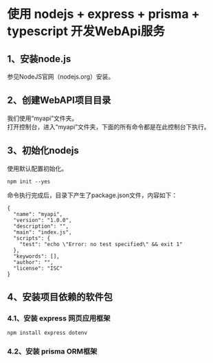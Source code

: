 # 使用 nodejs + express + prisma + typescript 开发WebApi服务
## 1、安装node.js
参见NodeJS官网（nodejs.org）安装。
## 2、创建WebAPI项目目录
我们使用“myapi”文件夹。    
打开控制台，进入“myapi”文件夹，下面的所有命令都是在此控制台下执行。
## 3、初始化nodejs
使用默认配置初始化。
```
npm init --yes
```
命令执行完成后，目录下产生了package.json文件，内容如下：
```
{
  "name": "myapi",
  "version": "1.0.0",
  "description": "",
  "main": "index.js",
  "scripts": {
    "test": "echo \"Error: no test specified\" && exit 1"
  },
  "keywords": [],
  "author": "",
  "license": "ISC"
}
```
## 4、安装项目依赖的软件包
### 4.1、安装 express 网页应用框架
```
npm install express dotenv 
```
### 4.2、安装 prisma ORM框架
